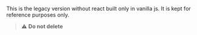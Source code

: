 This is the legacy version without react built only in vanilla js.
It is kept for reference purposes only.

> :warning: **Do not delete**
